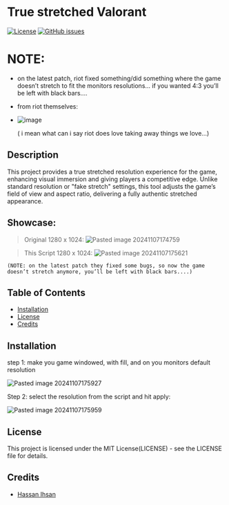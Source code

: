 # True stretched Valorant

[![License](https://img.shields.io/badge/License-MIT-blue.svg)](LICENSE)
[![GitHub issues](https://img.shields.io/github/issues/username/repo)](https://github.com/HasanIhsan/True_stretched_Valorant/issues)
# NOTE:
- on the latest patch, riot fixed something/did something where the game doesn’t stretch to fit the monitors resolutions... if you wanted 4:3 you’ll be left with black bars....
- from riot themselves:
- ![image](https://github.com/user-attachments/assets/b82ff13b-1e76-42bb-8ab5-13befac658a4)

	( i mean what can i say riot does love taking away things we love...)

## Description

This project provides a true stretched resolution experience for the game, enhancing visual immersion and giving players a competitive edge. Unlike standard resolution or "fake stretch" settings, this tool adjusts the game’s field of view and aspect ratio, delivering a fully authentic stretched appearance.

## Showcase:
> Original 1280 x 1024:
> 	![Pasted image 20241107174759](https://github.com/user-attachments/assets/447e5a0d-529f-4560-bdbf-2ead39d48ed4)


> This Script 1280 x 1024:
>   ![Pasted image 20241107175621](https://github.com/user-attachments/assets/ebf288fa-4da5-4d10-81d9-bad363e1a407)

	(NOTE: on the latest patch they fixed some bugs, so now the game doesn’t stretch anymore, you’ll be left with black bars....)
## Table of Contents

- [Installation](#installation)
- [License](#license)
- [Credits](#credits)

## Installation

step 1: make you game windowed, with fill, and on you monitors default resolution 

![Pasted image 20241107175927](https://github.com/user-attachments/assets/924f9e81-b4c5-4700-8028-8a0cc5a85172)

Step 2: select the resolution from the script and hit apply:

![Pasted image 20241107175959](https://github.com/user-attachments/assets/bff51663-f31d-430f-b237-99e8e1162588)





## License
This project is licensed under the MIT License(LICENSE) - see the LICENSE file for details.

## Credits

- [Hassan Ihsan]()
